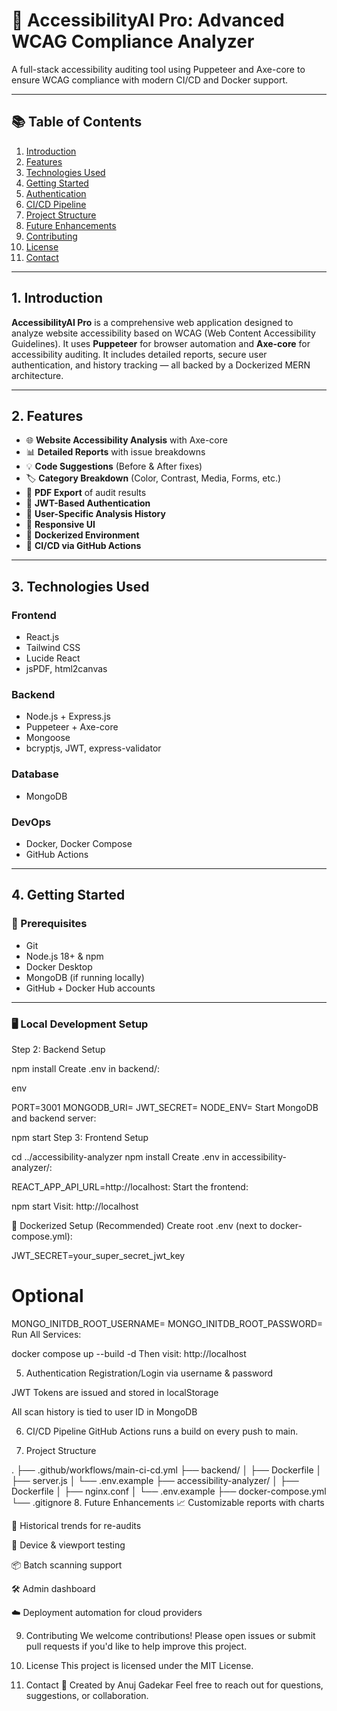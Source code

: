 # 🚀 AccessibilityAI Pro: Advanced WCAG Compliance Analyzer

A full-stack accessibility auditing tool using Puppeteer and Axe-core to ensure WCAG compliance with modern CI/CD and Docker support.

---

## 📚 Table of Contents

1. [Introduction](#1-introduction)  
2. [Features](#2-features)  
3. [Technologies Used](#3-technologies-used)  
4. [Getting Started](#4-getting-started)  
5. [Authentication](#5-authentication)  
6. [CI/CD Pipeline](#6-cicd-pipeline)  
7. [Project Structure](#7-project-structure)  
8. [Future Enhancements](#8-future-enhancements)  
9. [Contributing](#9-contributing)  
10. [License](#10-license)  
11. [Contact](#11-contact)  

---

## 1. Introduction

**AccessibilityAI Pro** is a comprehensive web application designed to analyze website accessibility based on WCAG (Web Content Accessibility Guidelines). It uses **Puppeteer** for browser automation and **Axe-core** for accessibility auditing. It includes detailed reports, secure user authentication, and history tracking — all backed by a Dockerized MERN architecture.

---

## 2. Features

- 🌐 **Website Accessibility Analysis** with Axe-core  
- 📊 **Detailed Reports** with issue breakdowns  
- 💡 **Code Suggestions** (Before & After fixes)  
- 🏷️ **Category Breakdown** (Color, Contrast, Media, Forms, etc.)  
- 📄 **PDF Export** of audit results  
- 🔐 **JWT-Based Authentication**  
- 📜 **User-Specific Analysis History**  
- 📱 **Responsive UI**  
- 🐳 **Dockerized Environment**  
- 🚀 **CI/CD via GitHub Actions**

---

## 3. Technologies Used

### Frontend
- React.js
- Tailwind CSS
- Lucide React
- jsPDF, html2canvas

### Backend
- Node.js + Express.js
- Puppeteer + Axe-core
- Mongoose
- bcryptjs, JWT, express-validator

### Database
- MongoDB

### DevOps
- Docker, Docker Compose
- GitHub Actions

---

## 4. Getting Started

### 🔧 Prerequisites

- Git
- Node.js 18+ & npm
- Docker Desktop
- MongoDB (if running locally)
- GitHub + Docker Hub accounts

---

### 🖥️ Local Development Setup
Step 2: Backend Setup

 
npm install
Create .env in backend/:

env
 
PORT=3001
MONGODB_URI= 
JWT_SECRET= 
NODE_ENV= 
Start MongoDB and backend server:

 
npm start
Step 3: Frontend Setup

 
cd ../accessibility-analyzer
npm install
Create .env in accessibility-analyzer/:

 
REACT_APP_API_URL=http://localhost: 
Start the frontend:

 
npm start
Visit: http://localhost 

🐳 Dockerized Setup (Recommended)
Create root .env (next to docker-compose.yml):

 
JWT_SECRET=your_super_secret_jwt_key
# Optional
 MONGO_INITDB_ROOT_USERNAME= 
 MONGO_INITDB_ROOT_PASSWORD= 
Run All Services:

 
docker compose up --build -d
Then visit: http://localhost 

5. Authentication
Registration/Login via username & password

JWT Tokens are issued and stored in localStorage

All scan history is tied to user ID in MongoDB

6. CI/CD Pipeline
GitHub Actions runs a build on every push to main.


 

 

 

7. Project Structure
 
.
├── .github/workflows/main-ci-cd.yml
├── backend/
│   ├── Dockerfile
│   ├── server.js
│   └── .env.example
├── accessibility-analyzer/
│   ├── Dockerfile
│   ├── nginx.conf
│   └── .env.example
├── docker-compose.yml
└── .gitignore
8. Future Enhancements
📈 Customizable reports with charts

📅 Historical trends for re-audits

🧪 Device & viewport testing

📦 Batch scanning support

🛠 Admin dashboard

☁️ Deployment automation for cloud providers

9. Contributing
We welcome contributions!
Please open issues or submit pull requests if you'd like to help improve this project.

10. License
This project is licensed under the MIT License.

11. Contact
📧 Created by Anuj Gadekar
Feel free to reach out for questions, suggestions, or collaboration.

 
